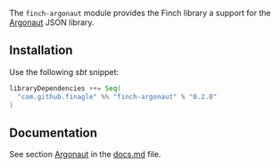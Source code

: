 The `finch-argonaut` module provides the Finch library a support for the [Argonaut](http://argonaut.io) JSON library. 

Installation
------------
Use the following _sbt_ snippet:

```scala
libraryDependencies ++= Seq(
  "com.github.finagle" %% "finch-argonaut" % "0.2.0"
)
```

Documentation
-------------
See section [Argonaut](/docs.md#argonaut) in the [docs.md](/docs.md) file.
